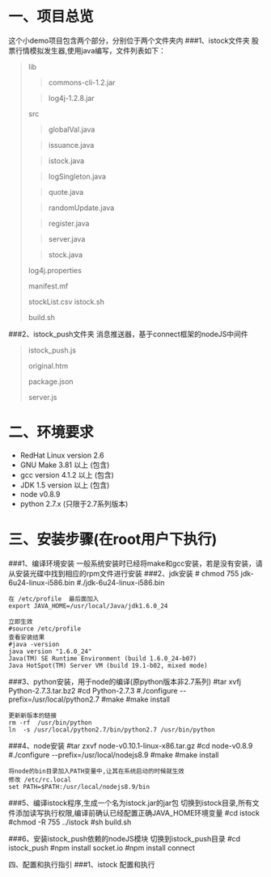 一、项目总览
===================================
这个小demo项目包含两个部分，分别位于两个文件夹内
###1、istock文件夹
股票行情模拟发生器,使用java编写，文件列表如下：
>lib
>
>>commons-cli-1.2.jar
>
>>log4j-1.2.8.jar
>
>src
>
>>globalVal.java
>
>>issuance.java
>
>>istock.java
>
>>logSingleton.java
>
>>quote.java
>
>>randomUpdate.java
>
>>register.java
>
>>server.java
>
>>stock.java
>
>log4j.properties
>
>manifest.mf
>
>stockList.csv
>istock.sh
>
>build.sh

###2、istock_push文件夹
消息推送器，基于connect框架的nodeJS中间件
>istock_push.js
>
>original.htm
>
>package.json
>
>server.js

二、环境要求
===================================
+ RedHat Linux version 2.6
+ GNU Make 3.81 以上 (包含)
+ gcc version 4.1.2 以上 (包含)
+ JDK 1.5 version 以上 (包含)
+ node v0.8.9
+ python 2.7.x (只限于2.7系列版本)


三、安装步骤(在root用户下执行)
===================================
###1、编译环境安装
  	一般系统安装时已经将make和gcc安装，若是没有安装，请从安装光碟中找到相应的rpm文件进行安装
###2、jdk安装
	# chmod 755 jdk-6u24-linux-i586.bin 
	#./jdk-6u24-linux-i586.bin

	在 /etc/profile  最后面加入
	export JAVA_HOME=/usr/local/Java/jdk1.6.0_24
	
	立即生效
	#source /etc/profile
	查看安装结果
	#java -version
	java version "1.6.0_24"  
	Java(TM) SE Runtime Environment (build 1.6.0_24-b07)  
	Java HotSpot(TM) Server VM (build 19.1-b02, mixed mode)

###3、python安装，用于node的编译(原python版本非2.7系列)
	#tar xvfj Python-2.7.3.tar.bz2
	#cd Python-2.7.3
	#./configure --prefix=/usr/local/python2.7
	#make 
	#make install
	
	更新新版本的链接
	rm -rf  /usr/bin/python
	ln  -s /usr/local/python2.7/bin/python2.7 /usr/bin/python

###4、node安装
	#tar  zxvf node-v0.10.1-linux-x86.tar.gz
	#cd node-v0.8.9
	#./configure --prefix=/usr/local/nodejs8.9
	#make 
	#make install

	将node的bin目录加入PATH变量中,让其在系统启动的时候就生效
	修改 /etc/rc.local
	set PATH=$PATH:/usr/local/nodejs8.9/bin

###5、编译istock程序,生成一个名为istock.jar的jar包
	切换到istock目录,所有文件添加读写执行权限,编译前确认已经配置正确JAVA_HOME环境变量
	#cd istock
	#chmod -R 755 ../istock
	#sh build.sh

###6、安装istock_push依赖的nodeJS模块
	切换到istock_push目录
	#cd istock_push
	#npm install socket.io
	#npm install connect

四、配置和执行指引
###1、istock 配置和执行
	




